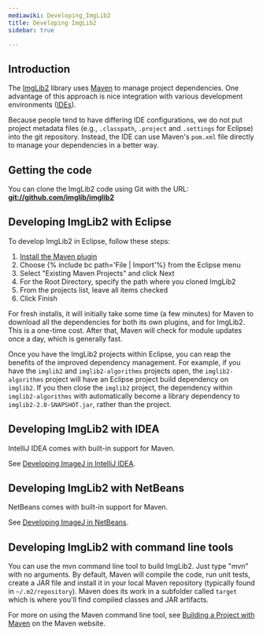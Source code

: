 ```yaml
---
mediawiki: Developing_ImgLib2
title: Developing ImgLib2
sidebar: true

---
```





## Introduction

The [ImgLib2](/libs/imglib2) library uses [Maven](/develop/maven) to manage project dependencies. One advantage of this approach is nice integration with various development environments ([IDEs](/develop/ides)).

Because people tend to have differing IDE configurations, we do not put project metadata files (e.g., `.classpath`, `.project` and `.settings` for Eclipse) into the git repository. Instead, the IDE can use Maven's `pom.xml` file directly to manage your dependencies in a better way.

## Getting the code

You can clone the ImgLib2 code using Git with the URL: **<git://github.com/imglib/imglib2>**

## Developing ImgLib2 with Eclipse

To develop ImgLib2 in Eclipse, follow these steps:

1.  [Install the Maven plugin](/develop/maven-and-eclipse)
2.  Choose {% include bc path='File | Import'%} from the Eclipse menu
3.  Select "Existing Maven Projects" and click Next
4.  For the Root Directory, specify the path where you cloned ImgLib2
5.  From the projects list, leave all items checked
6.  Click Finish

For fresh installs, it will initially take some time (a few minutes) for Maven to download all the dependencies for both its own plugins, and for ImgLib2. This is a one-time cost. After that, Maven will check for module updates once a day, which is generally fast.

Once you have the ImgLib2 projects within Eclipse, you can reap the benefits of the improved dependency management. For example, if you have the `imglib2` and `imglib2-algorithms` projects open, the `imglib2-algorithms` project will have an Eclipse project build dependency on `imglib2`. If you then close the `imglib2` project, the dependency within `imglib2-algorithms` with automatically become a library dependency to `imglib2-2.0-SNAPSHOT.jar`, rather than the project.

## Developing ImgLib2 with IDEA

IntelliJ IDEA comes with built-in support for Maven.

See [Developing ImageJ in IntelliJ IDEA](/develop/intellij).

## Developing ImgLib2 with NetBeans

NetBeans comes with built-in support for Maven.

See [Developing ImageJ in NetBeans](/develop/netbeans).

## Developing ImgLib2 with command line tools

You can use the mvn command line tool to build ImgLib2. Just type "mvn" with no arguments. By default, Maven will compile the code, run unit tests, create a JAR file and install it in your local Maven repository (typically found in `~/.m2/repository`). Maven does its work in a subfolder called `target` which is where you'll find compiled classes and JAR artifacts.

For more on using the Maven command line tool, see [Building a Project with Maven](http://maven.apache.org/run-maven/index.html) on the Maven website.

  
